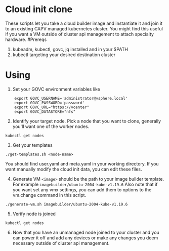 # Cloud init clone 
These scripts let you take a cloud builder image and instantiate it and join it to an existing CAPV managed kubernetes cluster. You might find this useful if you want a VM outside of cluster api management to attach specialty hardware.
#Prereqs
1. kubeadm, kubectl, govc, jq installed and in your $PATH
2. kubectl targeting your desired destination cluster

# Using
1. Set your GOVC environment variables like
```
    export GOVC_USERNAME='administrator@vsphere.local'
    export GOVC_PASSWORD='password'
    export GOVC_URL="https://vcenter"
    export GOVC_DATASTORE="nfs"
```

2. Identify your target node. Pick a node that you want to clone, generally you'll want one of the worker nodes.
```
kubectl get nodes
```

3. Get your templates
```
./get-templates.sh <node-name>
```
You should find user.yaml and meta.yaml in your working directory. If you want manually modify the cloud init data, you can edit these files.

4. Generate VM
`<image>` should be the path to your image builder template. For example `imagebuilder/ubuntu-2004-kube-v1.19.6`
Also note that if you want set any vmx settings, you can add them to options to the vm.change command in this script.
```
./generate-vm.sh imagebuilder/ubuntu-2004-kube-v1.19.6
```

5. Verify node is joined

```
kubectl get nodes 
```

6. Now that you have an unmanaged node joined to your cluster and you can power it off and add any devices or make any changes you deem necessary outside of cluster api management. 
